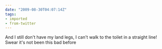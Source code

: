 ```yaml
---
date: "2009-08-30T04:07:14Z"
tags:
- imported
- from-twitter
---
```

And I still don't have my land legs, I can't walk to the toilet in a straight line\! Swear it's not been this bad before
